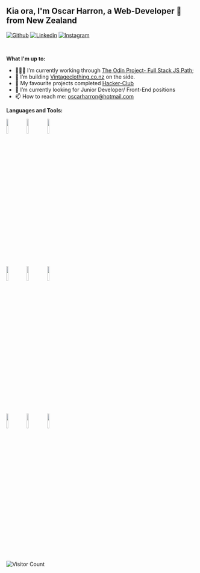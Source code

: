 <!-- Your title -->
## Kia ora, I'm Oscar Harron, a Web-Developer 🚀 from New Zealand

[![Github](https://img.shields.io/badge/-Github-000?style=flat&logo=Github&logoColor=white)](https://github.com/drenchoman)
[![Linkedin](https://img.shields.io/badge/-LinkedIn-blue?style=flat&logo=Linkedin&logoColor=white)](https://www.linkedin.com/in/oscar-harron/)
[![Instagram](https://img.shields.io/badge/-Instagram-c13584?style=flat&labelColor=c13584&logo=instagram&logoColor=white)](https://www.instagram.com/its_oggie/)

&nbsp;

**What I'm up to:**

- 👨🏽‍💻 I’m currently working through [The Odin Project- Full Stack JS Path](https://www.theodinproject.com/);
- 🌱 I’m building [Vintageclothing.co.nz](https://www.vintageclothing.co.nz) on the side.
- 👯 My favourite projects completed [Hacker-Club](https://www.hacker-club.herokuapp.com)
- 🤔 I’m currently looking for Junior Developer/ Front-End positions
- 📫 How to reach me: oscarharron@hotmail.com

**Languages and Tools:**

<code><img width="10%" src="https://www.vectorlogo.zone/logos/w3_html5/w3_html5-ar21.svg"></code>
<code><img width="10%" src="https://www.vectorlogo.zone/logos/w3_css/w3_css-ar21.svg"></code>
<code><img width="10%" src="https://www.vectorlogo.zone/logos/javascript/javascript-horizontal.svg"></code>
  <br />
<code><img width="10%" src="https://www.vectorlogo.zone/logos/reactjs/reactjs-ar21.svg"></code>
<code><img width="10%" src="https://www.vectorlogo.zone/logos/nodejs/nodejs-horizontal.svg"></code>
<code><img width="10%" src="https://www.vectorlogo.zone/logos/expressjs/expressjs-ar21.svg"></code>
  <br />
<code><img width="10%" src="https://www.vectorlogo.zone/logos/mongodb/mongodb-ar21.svg"></code>
<code><img width="10%" src="https://www.vectorlogo.zone/logos/firebase/firebase-ar21.svg"></code>
<code><img width="10%" src="https://www.vectorlogo.zone/logos/npmjs/npmjs-ar21.svg"></code>
  <br />
![Visitor Count](https://profile-counter.glitch.me/{drenchoman}/count.svg)
